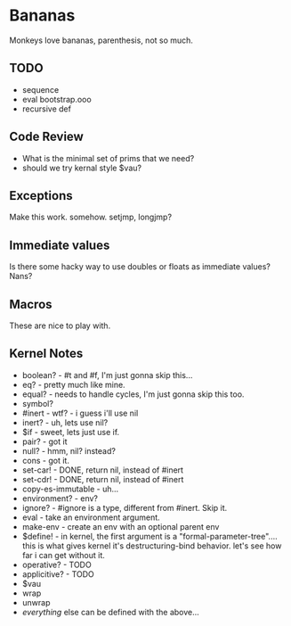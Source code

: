 Bananas
==========

Monkeys love bananas, parenthesis, not so much.

TODO
-----------

* sequence
* eval bootstrap.ooo
* recursive def

Code Review
----------------
* What is the minimal set of prims that we need?
* should we try kernal style $vau?

Exceptions
----------------
Make this work. somehow. setjmp, longjmp?

Immediate values
-------------------
Is there some hacky way to use doubles or floats as immediate values?  Nans?

Macros
-------------------
These are nice to play with.

Kernel Notes
--------------------
* boolean? - #t and #f, I'm just gonna skip this...
* eq? - pretty much like mine.
* equal? - needs to handle cycles, I'm just gonna skip this too.
* symbol?
* #inert - wtf? - i guess i'll use nil
* inert? - uh, lets use nil?
* $if - sweet, lets just use if.
* pair? - got it
* null? - hmm, nil? instead?
* cons - got it.
* set-car! - DONE, return nil, instead of #inert
* set-cdr! - DONE, return nil, instead of #inert
* copy-es-immutable - uh... 
* environment? - env?
* ignore? - #ignore is a type, different from #inert. Skip it.
* eval - take an environment argument.
* make-env - create an env with an optional parent env
* $define! - in kernel, the first argument is a "formal-parameter-tree"....
  this is what gives kernel it's destructuring-bind behavior.
  let's see how far i can get without it.
* operative?   - TODO
* applicitive? - TODO
* $vau
* wrap
* unwrap
* *everything* else can be defined with the above...



